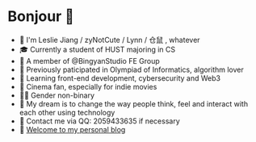 # Bonjour 👋

- :hamster: I'm Leslie Jiang / zyNotCute / Lynn / 仓鼠 , whatever
- :mortar_board: Currently a student of HUST majoring in CS
- :briefcase: A member of @BingyanStudio FE Group
- :page_facing_up: Previously paticipated in Olympiad of Informatics, algorithm lover
- :book: Learning front-end development, cybersecurity and Web3
- :movie_camera: Cinema fan, especially for indie movies
- 🏳️‍🌈 Gender non-binary
- :speech_balloon: My dream is to change the way people think, feel and interact with each other using technology
- :penguin: Contact me via QQ: 2059433635 if necessary
- :postbox: [Welcome to my personal blog](https://zynotcute.github.io/)
